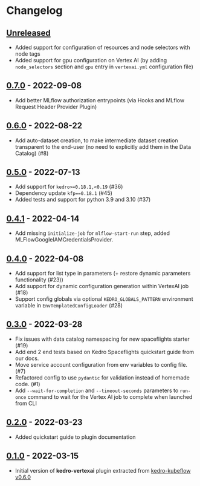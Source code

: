 # Changelog

## [Unreleased]

- Added support for configuration of resources and node selectors with node tags
- Added support for gpu configuration on Vertex AI (by adding `node_selectors` section and `gpu` entry in `vertexai.yml` configuration file)

## [0.7.0] - 2022-09-08

-   Add better MLflow authorization entrypoints (via Hooks and MLflow Request Header Provider Plugin)

## [0.6.0] - 2022-08-22

-   Add auto-dataset creation, to make intermediate dataset creation transparent to the end-user (no need to explicitly add them in the Data Catalog) (#8)

## [0.5.0] - 2022-07-13

-   Add support for `kedro>=0.18.1,<0.19` (#36)
-   Dependency update `kfp==0.18.1` (#45)
-   Added tests and support for python 3.9 and 3.10 (#37)

## [0.4.1] - 2022-04-14

-   Add missing `initialize-job` for `mlflow-start-run` step, added MLFlowGoogleIAMCredentialsProvider. 

## [0.4.0] - 2022-04-08

-   Add support for list type in parameters (+ restore dynamic parameters functionality (#23))
-   Add support for dynamic configuration generation within VertexAI job (#18)
-   Support config globals via optional `KEDRO_GLOBALS_PATTERN` environment variable in `EnvTemplatedConfigLoader` (#28)

## [0.3.0] - 2022-03-28

-   Fix issues with data catalog namespacing for new spaceflights starter (#19)
-   Add end 2 end tests based on Kedro Spaceflights quickstart guide from our docs.  
-   Move service account configuration from env variables to config file. (#7)
-   Refactored config to use `pydantic` for validation instead of homemade code. (#1)
-   Add `--wait-for-completion` and `--timeout-seconds` parameters to `run-once` command to wait for the Vertex AI job to complete when launched from CLI

## [0.2.0] - 2022-03-23

-   Added quickstart guide to plugin documentation

## [0.1.0] - 2022-03-15

-   Initial version of **kedro-vertexai** plugin extracted from [kedro-kubeflow v0.6.0](https://github.com/getindata/kedro-kubeflow/tree/0.6.0)

[Unreleased]: https://github.com/getindata/kedro-vertexai/compare/0.7.0...HEAD

[0.7.0]: https://github.com/getindata/kedro-vertexai/compare/0.6.0...0.7.0

[0.6.0]: https://github.com/getindata/kedro-vertexai/compare/0.5.0...0.6.0

[0.5.0]: https://github.com/getindata/kedro-vertexai/compare/0.4.1...0.5.0

[0.4.1]: https://github.com/getindata/kedro-vertexai/compare/0.4.0...0.4.1

[0.4.0]: https://github.com/getindata/kedro-vertexai/compare/0.3.0...0.4.0

[0.3.0]: https://github.com/getindata/kedro-vertexai/compare/0.2.0...0.3.0

[0.2.0]: https://github.com/getindata/kedro-vertexai/compare/0.1.0...0.2.0

[0.1.0]: https://github.com/getindata/kedro-vertexai/compare/a04849cfd88d3d6386d99f4494df7de524f12c1e...0.1.0
